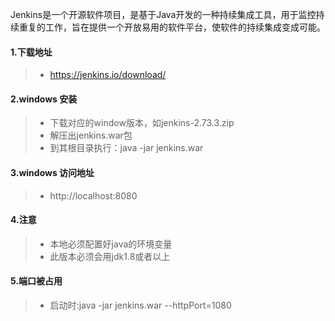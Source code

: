 Jenkins是一个开源软件项目，是基于Java开发的一种持续集成工具，用于监控持续重复的工作，旨在提供一个开放易用的软件平台，使软件的持续集成变成可能。
#### 1.下载地址
> * https://jenkins.io/download/

#### 2.windows 安装
> * 下载对应的window版本，如jenkins-2.73.3.zip
> * 解压出jenkins.war包
> * 到其根目录执行：java -jar jenkins.war

#### 3.windows 访问地址
> * http://localhost:8080

#### 4.注意
> * 本地必须配置好java的环境变量
> * 此版本必须会用jdk1.8或者以上

#### 5.端口被占用
> * 启动时:java -jar jenkins.war --httpPort=1080


